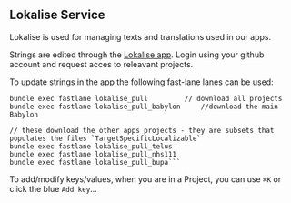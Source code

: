 ## Lokalise Service

Lokalise is used for managing texts and translations used in our apps.


Strings are edited through the [Lokalise app](https://lokalise.co). 
Login using your github account and request acces to releavant projects.

To update strings in the app the following fast-lane lanes can be used:
```
bundle exec fastlane lokalise_pull         // download all projects
bundle exec fastlane lokalise_pull_babylon     //download the main Babylon

// these download the other apps projects - they are subsets that populates the files `TargetSpecificLocalizable`
bundle exec fastlane lokalise_pull_telus
bundle exec fastlane lokalise_pull_nhs111
bundle exec fastlane lokalise_pull_bupa```
```

To add/modify keys/values, when you are in a Project, you can use `⌘K` or click the blue `Add key`…
